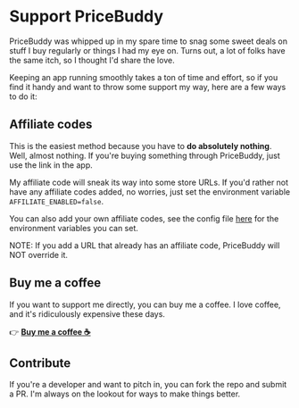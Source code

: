 # Support PriceBuddy

PriceBuddy was whipped up in my spare time to snag some sweet 
deals on stuff I buy regularly or things I had my eye on. Turns 
out, a lot of folks have the same itch, so I thought I'd share 
the love.

Keeping an app running smoothly takes a ton of time and effort, 
so if you find it handy and want to throw some support my way, 
here are a few ways to do it:

## Affiliate codes

This is the easiest method because you have to **do absolutely nothing**. 
Well, almost nothing. If you're buying something through PriceBuddy, 
just use the link in the app.

My affiliate code will sneak its way into some store URLs. If you'd 
rather not have any affiliate codes added, no worries, just set 
the environment variable `AFFILIATE_ENABLED=false`.

You can also add your own affiliate codes, see the config file
[here](https://github.com/jez500/pricebuddy/blob/main/config/affiliates.php)
for the environment variables you can set.

NOTE: If you add a URL that already has an affiliate code, PriceBuddy will
NOT override it.

## Buy me a coffee

If you want to support me directly, you can buy me a coffee. I love coffee,
and it's ridiculously expensive these days.

👉 **[Buy me a coffee ☕](https://www.paypal.com/donate/?business=ZCGV976794JHE&no_recurring=0&item_name=Buy+me+a+coffee&currency_code=USD)**

## Contribute

If you're a developer and want to pitch in, you can fork the repo and 
submit a PR. I'm always on the lookout for ways to make things better.
